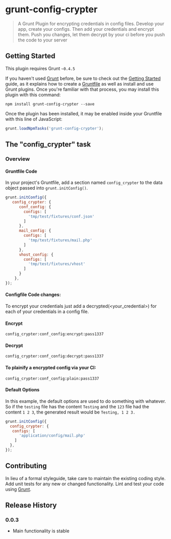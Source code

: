 # grunt-config-crypter

> A Grunt Plugin for encrypting credentials in config files. Develop your app, create your configs. Then add your credentials and encrypt them. Push you changes, let them decrypt by your ci before you push the code to your server

## Getting Started
This plugin requires Grunt `~0.4.5`

If you haven't used [Grunt](http://gruntjs.com/) before, be sure to check out the [Getting Started](http://gruntjs.com/getting-started) guide, as it explains how to create a [Gruntfile](http://gruntjs.com/sample-gruntfile) as well as install and use Grunt plugins. Once you're familiar with that process, you may install this plugin with this command:

```shell
npm install grunt-config-crypter --save
```

Once the plugin has been installed, it may be enabled inside your Gruntfile with this line of JavaScript:

```js
grunt.loadNpmTasks('grunt-config-crypter');
```

## The "config_crypter" task

### Overview

#### Gruntfile Code
In your project's Gruntfile, add a section named `config_crypter` to the data object passed into `grunt.initConfig()`.

```js
grunt.initConfig({
   config_crypter: {
      conf_config: {
        configs: [
          'tmp/test/fixtures/conf.json' 
        ]
      },
      mail_config: {
        configs: [
          'tmp/test/fixtures/mail.php' 
        ]
      },
      vhost_config: {
        configs: [
          'tmp/test/fixtures/vhost'
        ]
      }
    },
});
```

#### Configfile Code changes:
To encrypt your credentials just add a decrypted(<your_credential>) for each of your credentials in a config file.


#### Encrypt 
```shell
config_crypter:conf_config:encrypt:pass1337
```

#### Decrypt
```shell
config_crypter:conf_config:decrypt:pass1337
````

#### To plainify a encrypted config via your CI:
```shell
config_crypter:conf_config:plain:pass1337
````


#### Default Options
In this example, the default options are used to do something with whatever. So if the `testing` file has the content `Testing` and the `123` file had the content `1 2 3`, the generated result would be `Testing, 1 2 3.`

```js
grunt.initConfig({
  config_crypter: {
   configs: [
      'application/config/mail.php' 
    ]
  },
});
```




## Contributing
In lieu of a formal styleguide, take care to maintain the existing coding style. Add unit tests for any new or changed functionality. Lint and test your code using [Grunt](http://gruntjs.com/).

## Release History
### 0.0.3
- Main functionality is stable
